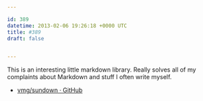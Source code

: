 ```yaml
---

id: 389
datetime: 2013-02-06 19:26:18 +0000 UTC
title: #389
draft: false


---
```


This is an interesting little markdown library. Really solves all of my complaints about Markdown and stuff I often write myself. 

 
 * [vmg/sundown · GitHub](https://github.com/vmg/sundown)


